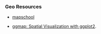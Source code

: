 ### Geo Resources

 * [mapschool](http://mapschool.io/)

 * [ggmap: Spatial Visualization with
ggplot2](http://journal.r-project.org/archive/2013-1/kahle-wickham.pdf).
